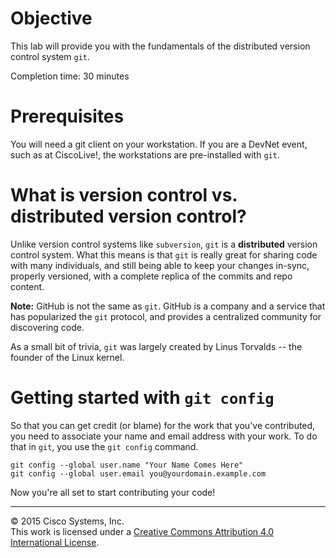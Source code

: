 # Objective

This lab will provide you with the fundamentals of the distributed version control system `git`.

Completion time: 30 minutes

# Prerequisites

You will need a git client on your workstation.  If you are a DevNet event, such as at CiscoLive!, the workstations are pre-installed with `git`.

# What is version control vs. distributed version control?

Unlike version control systems like `subversion`, `git` is a **distributed** version control system.  What this means is that `git` is really great for sharing code with many individuals, and still being able to keep your changes in-sync, properly versioned, with a complete replica of the commits and repo content.  

**Note:** GitHub is not the same as `git`.  GitHub is a company and a service that has popularized the `git` protocol, and provides a centralized community for discovering code.  

As a small bit of trivia, `git` was largely created by Linus Torvalds -- the founder of the Linux kernel.

# Getting started with `git config`

So that you can get credit (or blame) for the work that you've contributed, you need to associate your name and email address with your work.  To do that in `git`, you use the `git config` command.

```
git config --global user.name "Your Name Comes Here"
git config --global user.email you@yourdomain.example.com
```

Now you're all set to start contributing your code!

<hr>
&copy; 2015 Cisco Systems, Inc.<br>
This work is licensed under a <a rel="license" href="http://creativecommons.org/licenses/by/4.0/">Creative Commons Attribution 4.0 International License</a>.
